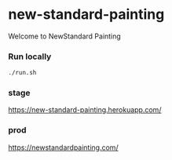 # new-standard-painting
Welcome to NewStandard Painting

### Run locally
```bash
./run.sh
```

### stage
https://new-standard-painting.herokuapp.com/

### prod
https://newstandardpainting.com/
